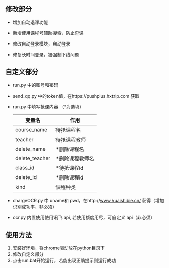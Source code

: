## 修改部分

- 增加自动退课功能
- 新增使用课程号辅助搜索，防止歪课

- 修改自动登录模块，自动登录
- 修复长时间登录，被强制下线问题

## 自定义部分
- run.py 中的账号和密码

- send_qq.py 中的token值，在https://pushplus.hxtrip.com 获取 

- run.py 中填写抢课内容 （*为选填）

  | 变量名         | 作用            |
  | -------------- | --------------- |
  | course_name    | 待抢课程名      |
  | teacher        | 待抢课程教师    |
  | delete_name    | *删除课程名     |
  | delete_teacher | *删除课程教师名 |
  | class_id       | *待抢课程id     |
  | delete_id      | *删除课程id     |
  | kind           | 课程种类        |

- chargeOCR.py 中 uname和 pwd，在http://www.kuaishibie.cn/ 获得（增加识别成功率，非必须）

- ocr.py 内置使用使用讯飞 api, 若使用额度用尽，可自定义 api（非必须）

## 使用方法

1. 安装好环境，将chrome驱动放在python目录下
2. 修改自定义部分
3. 点击run.bat开始运行，若能出现正确提示则运行成功
